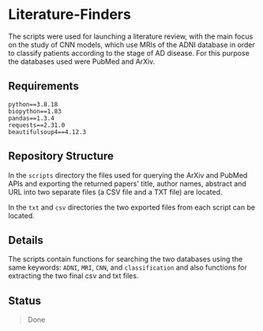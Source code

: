 # Literature-Finders

The scripts were used for launching a literature review, with the main focus on the study of CNN models, which use MRIs of the ADNI database in order to classify patients according to the stage of AD disease. For this purpose the databases used were PubMed and ArXiv.

## Requirements

```
python==3.8.18
biopython==1.83
pandas==1.3.4
requests==2.31.0
beautifulsoup4==4.12.3
```


## Repository Structure

In the `scripts` directory the files used for querying the ArXiv and PubMed APIs and exporting the returned papers' title, author names, abstract and URL into two separate files (a CSV file and a TXT file) are located.

In the `txt` and `csv` directories the two exported files from each script can be located.


## Details

The scripts contain functions for searching the two databases using the same keywords: `ADNI`, `MRI`, `CNN`, and `classification` and also functions for extracting the two final csv and txt files.

## Status
> Done
